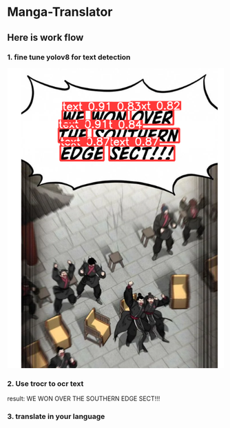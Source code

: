 # Manga-Translator

## Here is work flow

### 1. fine tune yolov8 for text detection
![image](https://github.com/NawinMasterM/Manga-Translator/blob/main/images/yolo_crop1.png)

### 2. Use trocr to ocr text
result: WE WON OVER THE SOUTHERN EDGE SECT!!!
### 3. translate in your language
